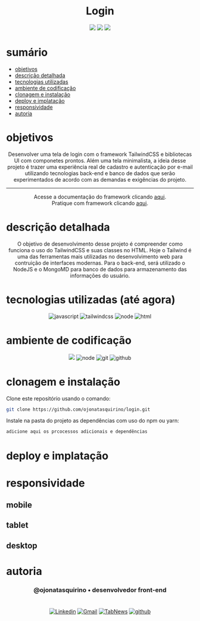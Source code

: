 <h1 align="center"> Login </h1>

[comment]: <> (Adicione o seu usuário  e o nome do repositório)

<p align="center">
  <image
  src="https://img.shields.io/github/languages/count/ojonatasquirino/login"
  />
  <image
  src="https://img.shields.io/github/languages/top/ojonatasquirino/login"
  />
  <image
  src="https://img.shields.io/github/last-commit/ojonatasquirino/login"
  />

</p>

# sumário 

- [objetivos](#id01)
- [descrição detalhada](#id01.01)
- [tecnologias utilizadas](#id02)
- [ambiente de codificação](#id03)
- [clonagem e instalação](#id04)
- [deploy e implatação](#id05)
- [responsividade](#id06)
- [autoria](#id07)



# objetivos <a name="id01"></a>

<div  align='center'> 

Desenvolver uma tela de login com o framework TailwindCSS e bibliotecas UI com componetes prontos. Além uma tela minimalista, a ideia desse projeto é trazer uma experiência real de cadastro e autenticação por e-mail utilizando tecnologias back-end e banco de dados que serão experimentados de acordo com as demandas e exigências do projeto.
<hr>

Acesse a documentação do framework clicando <a href='https://tailwindcss.com/'> aqui</a>.<br>
Pratique com framework clicando <a href='https://play.tailwindcss.com/'> aqui</a>.




</div>


# descrição detalhada <a name="id01.01"></a>

<div  align='center'> 
O objetivo de desenvolvimento desse projeto é compreender como funciona o uso do TailwindCSS e suas classes no HTML. Hoje o Tailwind é uma das ferramentas mais utilizadas no desenvolvimento web para contruição de interfaces modernas. Para o back-end, será utilizado o NodeJS e o MongoMD para banco de dados para armazenamento das informações do usuário.
</div>


# tecnologias utilizadas (até agora) <a name="id02"></a>

<div  align='center'> 

![javascript](https://img.shields.io/badge/javascript-0D1117?style=for-the-badge&logo=javascript&logoColor=yellow)
![tailwindcss](https://img.shields.io/badge/tailwindcss-0D1117?style=for-the-badge&logo=tailwind-css&logoColor=blue)
![node](https://img.shields.io/badge/Nodejs-0D1117?style=for-the-badge&logo=node.js&logoColor=green)
![html](https://img.shields.io/badge/html-0D1117?style=for-the-badge&logo=html5&logoColor=red)


</div>

# ambiente de codificação <a name="id03"></a>

<div  align='center'> 

![](https://img.shields.io/badge/VSCode-0D1117?style=for-the-badge&logo=visual%20studio%20code&logoColor=blue)
![node](https://img.shields.io/badge/Nodejs-0D1117?style=for-the-badge&logo=node.js&logoColor=green)
![git](https://img.shields.io/badge/GIT-0D1117?style=for-the-badge&logo=git&logoColor=red)
![github](https://img.shields.io/badge/Github-0D1117?style=for-the-badge&logo=github&logoColor=fff)
</div>


# clonagem e instalação <a name="id04"></a>

Clone este repositório usando o comando:

```bash
git clone https://github.com/ojonatasquirino/login.git
```

Instale na pasta do projeto as dependências com uso do npm ou yarn:

```bash
adicione aqui os prcocessos adicionais e dependências 
```
[comment]: <> (Adicione o link da implatação, se houver)

# deploy e implatação  <a name="id05"></a>

[comment]: <> (Adicione o link da implatação)

# responsividade  <a name="id06"></a>

## mobile 

[comment]: <> (adicione a imagem)

## tablet

[comment]: <> (adicione a imagem)

## desktop 

[comment]: <> (adicione a imagem)

# autoria <a name="id07"></a>

[comment]: <> (Adicione seu nome e função)

<h3 align='center'> @ojonatasquirino • desenvolvedor front-end
 </h3>

#

<div  align='center'>

[![Linkedin](https://img.shields.io/badge/LinkedIn-0D1117?style=for-the-badge&logo=linkedin&logoColor=blue)](https://www.linkedin.com/in/jonatasquirino/)
<a href = "mailto:quirinoj02@gmail.com">
![Gmail](https://img.shields.io/badge/Gmail-0D1117?style=for-the-badge&logo=gmail&logoColor=red)</a>
[![TabNews](https://img.shields.io/badge/tabnews-0D1117?style=for-the-badge&logo=Databricks&logoColor=fff)](https://www.tabnews.com.br/ojonatasquirino) [![github](https://img.shields.io/badge/Github-0D1117?style=for-the-badge&logo=github&logoColor=fff)](https://www.github.com/ojonatasquirino)
</div>